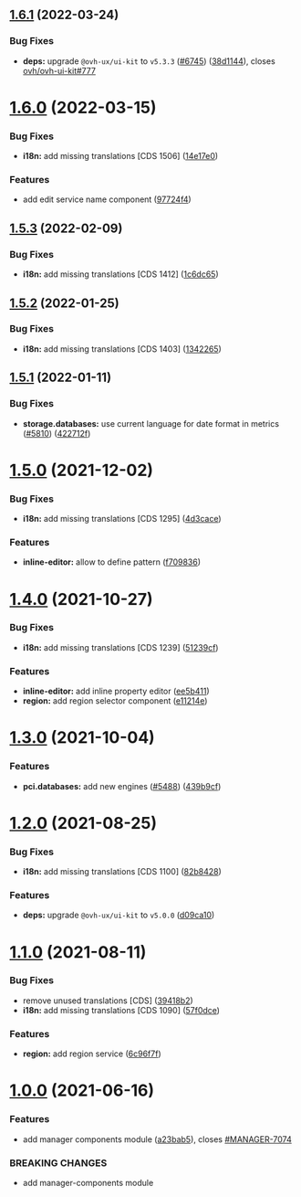 ## [1.6.1](https://github.com/ovh/manager/compare/@ovh-ux/manager-components@1.6.0...@ovh-ux/manager-components@1.6.1) (2022-03-24)


### Bug Fixes

* **deps:** upgrade `@ovh-ux/ui-kit` to `v5.3.3` ([#6745](https://github.com/ovh/manager/issues/6745)) ([38d1144](https://github.com/ovh/manager/commit/38d11445b3671755758d153a4f4a166c7946705c)), closes [ovh/ovh-ui-kit#777](https://github.com/ovh/ovh-ui-kit/issues/777)



# [1.6.0](https://github.com/ovh/manager/compare/@ovh-ux/manager-components@1.5.3...@ovh-ux/manager-components@1.6.0) (2022-03-15)


### Bug Fixes

* **i18n:** add missing translations [CDS 1506] ([14e17e0](https://github.com/ovh/manager/commit/14e17e0125ccb0598c7fc760cf1f6a92b8266739))


### Features

* add edit service name component ([97724f4](https://github.com/ovh/manager/commit/97724f4100f2f0602d4095921346fdbd34bec177))



## [1.5.3](https://github.com/ovh/manager/compare/@ovh-ux/manager-components@1.5.2...@ovh-ux/manager-components@1.5.3) (2022-02-09)


### Bug Fixes

* **i18n:** add missing translations [CDS 1412] ([1c6dc65](https://github.com/ovh/manager/commit/1c6dc6504965bdebe4c8118999f5793fb1dc3835))



## [1.5.2](https://github.com/ovh/manager/compare/@ovh-ux/manager-components@1.5.1...@ovh-ux/manager-components@1.5.2) (2022-01-25)


### Bug Fixes

* **i18n:** add missing translations [CDS 1403] ([1342265](https://github.com/ovh/manager/commit/134226570ecff4db92731a3586d60d3ee43a3cce))



## [1.5.1](https://github.com/ovh/manager/compare/@ovh-ux/manager-components@1.5.0...@ovh-ux/manager-components@1.5.1) (2022-01-11)


### Bug Fixes

* **storage.databases:** use current language for date format in metrics ([#5810](https://github.com/ovh/manager/issues/5810)) ([422712f](https://github.com/ovh/manager/commit/422712fe0fca6644bae36fc67b580154430d16e8))



# [1.5.0](https://github.com/ovh/manager/compare/@ovh-ux/manager-components@1.4.0...@ovh-ux/manager-components@1.5.0) (2021-12-02)


### Bug Fixes

* **i18n:** add missing translations [CDS 1295] ([4d3cace](https://github.com/ovh/manager/commit/4d3caceb4fbb837f4b4ecd677d9b9e47af8acc0b))


### Features

* **inline-editor:** allow to define pattern ([f709836](https://github.com/ovh/manager/commit/f709836ecacc3859e0fdc59c994da897d1d2f529))



# [1.4.0](https://github.com/ovh/manager/compare/@ovh-ux/manager-components@1.3.0...@ovh-ux/manager-components@1.4.0) (2021-10-27)


### Bug Fixes

* **i18n:** add missing translations [CDS 1239] ([51239cf](https://github.com/ovh/manager/commit/51239cfb10e50f2d78aa4b42ae07d8e6a2021bc7))


### Features

* **inline-editor:** add inline property editor ([ee5b411](https://github.com/ovh/manager/commit/ee5b411fd7660ad76fbbf2dc6a5b0c26d8e46b8f))
* **region:** add region selector component ([e11214e](https://github.com/ovh/manager/commit/e11214e1bb7e5cb406cb2b828f5c90abe12ebc09))



# [1.3.0](https://github.com/ovh/manager/compare/@ovh-ux/manager-components@1.2.0...@ovh-ux/manager-components@1.3.0) (2021-10-04)


### Features

* **pci.databases:** add new engines ([#5488](https://github.com/ovh/manager/issues/5488)) ([439b9cf](https://github.com/ovh/manager/commit/439b9cf0236784161e1255ebf681a3bfd0fee475))



# [1.2.0](https://github.com/ovh/manager/compare/@ovh-ux/manager-components@1.1.0...@ovh-ux/manager-components@1.2.0) (2021-08-25)


### Bug Fixes

* **i18n:** add missing translations [CDS 1100] ([82b8428](https://github.com/ovh/manager/commit/82b8428aa845df64aa26bf470e611960b3e28aea))


### Features

* **deps:** upgrade `@ovh-ux/ui-kit` to `v5.0.0` ([d09ca10](https://github.com/ovh/manager/commit/d09ca10f4b7ca629e0b2f1fcb59278ea7f309a9e))



# [1.1.0](https://github.com/ovh/manager/compare/@ovh-ux/manager-components@1.0.0...@ovh-ux/manager-components@1.1.0) (2021-08-11)


### Bug Fixes

* remove unused translations [CDS] ([39418b2](https://github.com/ovh/manager/commit/39418b27e4c5c122abc524e2d66be3a4363f5c98))
* **i18n:** add missing translations [CDS 1090] ([57f0dce](https://github.com/ovh/manager/commit/57f0dcea0871a9e87762c75a205adc576be8c2af))


### Features

* **region:** add region service ([6c96f7f](https://github.com/ovh/manager/commit/6c96f7ff64296f91789ab1e80b42115d621bc1f0))



# [1.0.0](https://github.com/ovh/manager/compare/@ovh-ux/manager-components@0.0.0...@ovh-ux/manager-components@1.0.0) (2021-06-16)


### Features

* add manager components module ([a23bab5](https://github.com/ovh/manager/commit/a23bab5d0c63074ce4f564888caa67cb0bf10b08)), closes [#MANAGER-7074](https://github.com/ovh/manager/issues/MANAGER-7074)


### BREAKING CHANGES

* add manager-components module

